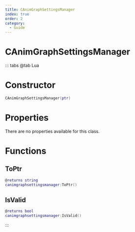 ```yaml
---
title: CAnimGraphSettingsManager
index: true
order: 2
category:
  - Guide
---
```


# CAnimGraphSettingsManager

::: tabs
@tab Lua
# Constructor
```lua
CAnimGraphSettingsManager(ptr)
```
# Properties
There are no properties available for this class.
# Functions
## ToPtr
```lua
@returns string
canimgraphsettingsmanager:ToPtr()
```
## IsValid
```lua
@returns bool
canimgraphsettingsmanager:IsValid()
```

:::